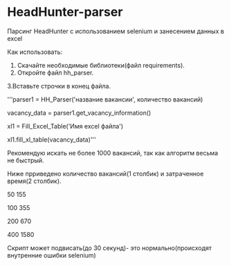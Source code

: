 # HeadHunter-parser
Парсинг HeadHunter с использованием selenium и занесением данных в excel

Как использовать:
1. Скачайте необходимые библиотеки(файл requirements).
2. Откройте файл hh_parser.

3.Вставьте строчки в конец файла.

'''parser1 = HH_Parser('название вакансии', количество вакансий)

vacancy_data = parser1.get_vacancy_information()

xl1 = Fill_Excel_Table('Имя excel файла')

xl1.fill_xl_table(vacancy_data)'''


Рекомендую искать не более 1000 вакансий, так как алгоритм весьма не быстрый.

Ниже прриведено количество вакансий(1 столбик) и затраченное время(2 столбик).

50	155

100	355

200	670

400	1580

Скрипт может подвисать(до 30 секунд)- это нормально(происходят внутренние ошибки selenium)
